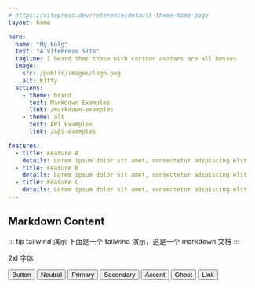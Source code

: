 ```yaml
---
# https://vitepress.dev/reference/default-theme-home-page
layout: home

hero:
  name: "My Bolg"
  text: "A VitePress Site"
  tagline: I heard that those with cartoon avatars are all bosses
  image:
    src: /public/images/logo.png
    alt: Kitty
  actions:
    - theme: brand
      text: Markdown Examples
      link: /markdown-examples
    - theme: alt
      text: API Examples
      link: /api-examples

features:
  - title: Feature A
    details: Lorem ipsum dolor sit amet, consectetur adipiscing elit
  - title: Feature B
    details: Lorem ipsum dolor sit amet, consectetur adipiscing elit
  - title: Feature C
    details: Lorem ipsum dolor sit amet, consectetur adipiscing elit
---
```


## Markdown Content

::: tip tailwind 演示
下面是一个 tailwind 演示，这是一个 markdown 文档
:::

<span class="text-2xl font-bold">2xl 字体</span>

<button class="btn">Button</button>
<button class="btn btn-neutral">Neutral</button>
<button class="btn btn-primary">Primary</button>
<button class="btn btn-secondary">Secondary</button>
<button class="btn btn-accent">Accent</button>
<button class="btn btn-ghost">Ghost</button>
<button class="btn btn-link">Link</button>

<style module>
:root {
  --vp-home-hero-name-color: transparent;
  --vp-home-hero-name-background: linear-gradient( 135deg, #F6CEEC 10%, #D939CD 100%);
  
  --vp-home-hero-image-background-image: linear-gradient( 135deg, #F6CEEC 10%, #D939CD 100%);
  --vp-home-hero-image-filter: blur(150px);
}

</style>
